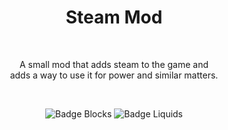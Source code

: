 <div align = center>
  
# Steam Mod

<br>

A small mod that adds steam to the game and <br>
adds a way to use it for power and similar matters.

<br>

![Badge Blocks]
![Badge Liquids]

<!----------------------------------[ Badges ]--------------------------------->

[Badge Blocks]: https://img.shields.io/github/directory-file-count/oldyezero/steam-mod/content/blocks?label=Blocks&style=plastic
[Badge Liquids]: https://img.shields.io/github/directory-file-count/oldyezero/steam-mod/content/liquids?label=Liquids&style=plastic
